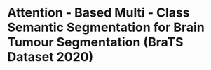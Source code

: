 # Attention - Based Multi - Class Semantic Segmentation for Brain Tumour Segmentation (BraTS Dataset 2020)

